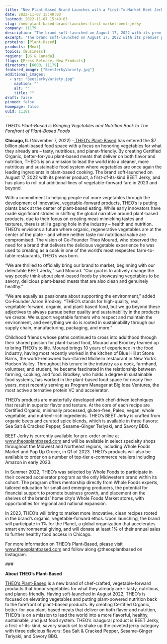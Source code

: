 ```yaml
---
title: "New Plant-Based Brand Launches with a First-To-Market Beet Jerky"
date: 2022-11-07 15:49:03
lastmod: 2022-11-07 15:49:03
slug: /new-plant-based-brand-launches-first-market-beet-jerky
company: 11179
description: "The brand soft-launched on August 17, 2022 with its premier product, a first-of-its-kind BEET Jerky, and has plans to roll out additional lines of vegetable-forward fare in 2023 and beyond."
excerpt: "The brand soft-launched on August 17, 2022 with its premier product, a first-of-its-kind BEET Jerky, and has plans to roll out additional lines of vegetable-forward fare in 2023 and beyond."
proteins: [Plant-Based]
products: [Meat]
topics: [Business]
regions: [US & Canada]
flags: [Press Release, New Products]
directory: [6600, 11179]
featured_image: ["BeetJerkyVariety.jpg"]
additional_images:
  - src: "BeetJerkyVariety.jpg"
    caption: ""
    alt: ""
    title: ""
draft: false
pinned: false
homepage: false
uuid: 11181
---
```

<p><em>THEO’s Plant-Based is Bringing Vegetables and Nutrition Back to The Forefront of Plant-Based Foods </em></p>
<p><strong>Chicago, IL </strong>(November 7, 2022) -<a href="https://theosplantbased.com/"> THEO’s Plant-Based</a> has entered the $7 billion plant-based food space with a focus on honoring vegetables for what they already are – tasty, nutritious, and planet-friendly. By creating Certified Organic, better-for-you plant-based meats that deliver on both flavor and nutrition, THEO’s is on a mission to lead the world into a cleaner, more nutritious and sustainable food system where vegetables are once again the leading ingredients in plant-based cooking. The brand soft-launched on August 17, 2022 with its premier product, a first-of-its-kind BEET Jerky, and has plans to roll out additional lines of vegetable-forward fare in 2023 and beyond. </p>
<p>With a commitment to helping people eat more vegetables through the development of innovative, vegetable-forward products, THEO’s is putting plants back at the center of plant-based eating. While early innovators have made significant strides in shifting the global narrative around plant-based products, due to their focus on creating meat-mimicking tastes and textures, there is still a gaping hole in the industry – health and nutrition. THEO’s envisions a future where organic, regenerative vegetables are at the center of the plate – and where neither taste nor nutritional value are compromised. The vision of Co-Founder Theo Mourad, who observed the need for a brand that delivers the delicious vegetable experience he was used to creating as a cook in one of the world’s most respected farm-to-table restaurants, THEO’s was born.</p>
<p>“We are thrilled to officially bring our brand to market, beginning with our delectable BEET Jerky,” said Mourad. “Our goal is to actively change the way people think about plant-based foods by showcasing vegetables to be savory, delicious plant-based meats that are also clean and genuinely healthy.” </p>
<p>“We are equally as passionate about supporting the environment,” added Co-Founder Aaron Brodkey. “THEO’s stands for high-quality, real, vegetable-forward, organic, and plant-based food, but we go beyond these adjectives to always pursue better quality and sustainability in the products we create. We support vegetable farmers who respect and maintain the environment, and everything we do is rooted in sustainability through our supply chain, manufacturing, packaging, and more.”</p>
<p>Childhood friends whose paths continued to cross into adulthood through their shared passion for plant-based food, Mourad and Brodkey teamed up to bring THEO’s to life. Mourad brings 10 years of experience in the food industry, having most recently worked in the kitchen of Blue Hill at Stone Barns, the world-renowned two-starred Michelin restaurant in New York’s Hudson Valley. Throughout his tenure in the industry as a cook, farmhand, volunteer, and student, he became fascinated in the relationship between farming, cooking, and food. Brodkey, who holds a degree in sustainable food systems, has worked in the plant-based food space for nearly five years, most recently serving as Program Manager at Big Idea Ventures, the most active alternative protein VC and accelerator. </p>
<p>THEO’s products are masterfully developed with chef-driven techniques that result in superior flavor and texture. At the core of each recipe are Certified Organic, minimally processed, gluten-free, Paleo, vegan, whole vegetable, and nutrient-rich ingredients. THEO’s BEET Jerky is crafted from organic beets and curated spice blends, which is available in three flavors: Sea Salt & Cracked Pepper, Sesame-Ginger Teriyaki, and Savory BBQ. </p>
<p>BEET Jerky is currently available for pre-order online at<a href="http://www.theosplantbased.com/"> www.theosplantbased.com</a> and will be available in select specialty shops throughout the Midwest and Northeast regions, including Whole Foods Market and Pop Up Grocer, in Q1 of 2023. THEO’s products will also be available to order on a number of top-tier e-commerce retailers including Amazon in early 2023.</p>
<p>In Summer 2022, THEO’s was selected by Whole Foods to participate in their coveted accelerator program as the only Midwestern brand within its cohort. The program offers mentorship directly from Whole Foods experts, tailored education for small and emerging producers, the potential for financial support to promote business growth, and placement on the shelves of the brands’ home city’s Whole Foods Market stores, with opportunities for regional and national expansion. </p>
<p>In 2023, THEO’s will bring to market more innovative, clean recipes rooted in the brand’s organic, vegetable-forward ethos. Upon launching, the brand will participate in 1% for the Planet, a global organization that accelerates smart environmental giving, and will donate at least 1% of their annual sales to further healthy food access in Chicago.</p>
<p>For more information on THEO’s Plant-Based, please visit<a href="http://www.theosplantbased.com/"> www.theosplantbased.com</a> and follow along @theosplantbased on Instagram.</p>
<p>###</p>
<p><strong>About THEO’s Plant-Based</strong></p>
<p><a href="https://theosplantbased.com/">THEO’s Plant-Based</a> is a new brand of chef-crafted, vegetable-forward products that honor vegetables for what they already are – tasty, nutritious, and planet-friendly. Having soft-launched in August 2022, THEO’s is focused on elevating vegetables and putting plant-powered nutrition back to the forefront of plant-based products. By creating Certified Organic, better-for-you plant-based meats that deliver on both flavor and nutrition, THEO’s is on a mission to lead the world into a more flavorful, healthy, sustainable, and just food system. THEO’s inaugural product is BEET Jerky, a first-of-its-kind, savory snack set to shake up the coveted jerky category with three delicious flavors: Sea Salt & Cracked Pepper, Sesame-Ginger Teriyaki, and Savory BBQ.</p>
